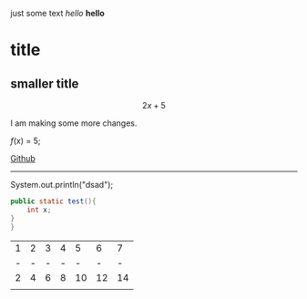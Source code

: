 just some text
*hello*
**hello**

# title

## smaller title

$$
2x+5
$$

I am making some more changes. 

*f*(x) = 5;

[Github](https://github.com/)

---
System.out.println("dsad");
```java
public static test(){
    int x;
}
}
```

||||||||
|-|-|-|-|-|-|-|
|1|2|3|4|5|6|7|
|-|-|-|-|-|-|-|
|2|4|6|8|10|12|14|
||||||||
